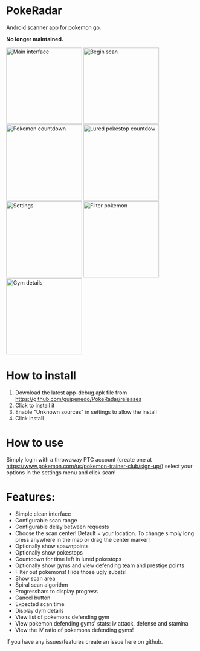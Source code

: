 # PokeRadar
Android scanner app for pokemon go.

**No longer maintained.**

<p>
<img alt="Main interface" src="https://raw.githubusercontent.com/guipenedo/PokeRadar/master/screenshots/screenshot1.png" width="200">
<img alt="Begin scan" src="https://raw.githubusercontent.com/guipenedo/PokeRadar/master/screenshots/screenshot2.png" width="200">
<img alt="Pokemon countdown" src="https://raw.githubusercontent.com/guipenedo/PokeRadar/master/screenshots/screenshot3.png" width="200">
<img alt="Lured pokestop countdow" src="https://raw.githubusercontent.com/guipenedo/PokeRadar/master/screenshots/screenshot4.png" width="200">
<img alt="Settings" src="https://raw.githubusercontent.com/guipenedo/PokeRadar/master/screenshots/screenshot5.png" width="200">
<img alt="Filter pokemon" src="https://raw.githubusercontent.com/guipenedo/PokeRadar/master/screenshots/screenshot6.png" width="200">
<img alt="Gym details" src="https://raw.githubusercontent.com/guipenedo/PokeRadar/master/screenshots/screenshotgym.png" width="200">
</p>

# How to install
1. Download the latest app-debug.apk file from https://github.com/guipenedo/PokeRadar/releases
2. Click to install it
3. Enable "Unknown sources" in settings to allow the install
4. Click install

# How to use
Simply login with a throwaway PTC account (create one at https://www.pokemon.com/us/pokemon-trainer-club/sign-up/) select your options in the settings menu and click scan!

# Features:
* Simple clean interface
* Configurable scan range
* Configurable delay between requests
* Choose the scan center! Default = your location. To change simply long press anywhere in the map or drag the center marker!
* Optionally show spawnpoints
* Optionally show pokestops
* Countdown for time left in lured pokestops
* Optionally show gyms and view defending team and prestige points
* Filter out pokemons! Hide those ugly zubats!
* Show scan area
* Spiral scan algorithm
* Progressbars to display progress
* Cancel button
* Expected scan time
* Display dym details
* View list of pokemons defending gym
* View pokemon defending gyms' stats: iv attack, defense and stamina
* View the IV ratio of pokemons defending gyms!

If you have any issues/features create an issue here on github.
